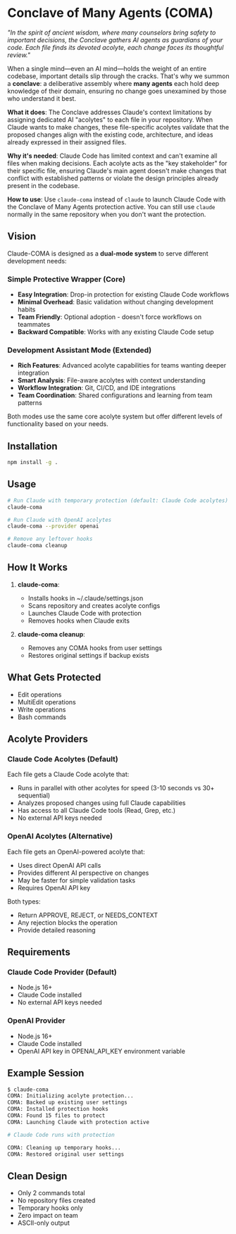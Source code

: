 # Conclave of Many Agents (COMA)

*"In the spirit of ancient wisdom, where many counselors bring safety to important decisions, the Conclave gathers AI agents as guardians of your code. Each file finds its devoted acolyte, each change faces its thoughtful review."*

When a single mind—even an AI mind—holds the weight of an entire codebase, important details slip through the cracks. That's why we summon a **conclave**: a deliberative assembly where **many agents** each hold deep knowledge of their domain, ensuring no change goes unexamined by those who understand it best.

**What it does**: The Conclave addresses Claude's context limitations by assigning dedicated AI "acolytes" to each file in your repository. When Claude wants to make changes, these file-specific acolytes validate that the proposed changes align with the existing code, architecture, and ideas already expressed in their assigned files.

**Why it's needed**: Claude Code has limited context and can't examine all files when making decisions. Each acolyte acts as the "key stakeholder" for their specific file, ensuring Claude's main agent doesn't make changes that conflict with established patterns or violate the design principles already present in the codebase.

**How to use**: Use `claude-coma` instead of `claude` to launch Claude Code with the Conclave of Many Agents protection active. You can still use `claude` normally in the same repository when you don't want the protection.

## Vision

Claude-COMA is designed as a **dual-mode system** to serve different development needs:

### Simple Protective Wrapper (Core)
- **Easy Integration**: Drop-in protection for existing Claude Code workflows
- **Minimal Overhead**: Basic validation without changing development habits
- **Team Friendly**: Optional adoption - doesn't force workflows on teammates
- **Backward Compatible**: Works with any existing Claude Code setup

### Development Assistant Mode (Extended)
- **Rich Features**: Advanced acolyte capabilities for teams wanting deeper integration
- **Smart Analysis**: File-aware acolytes with context understanding
- **Workflow Integration**: Git, CI/CD, and IDE integrations
- **Team Coordination**: Shared configurations and learning from team patterns

Both modes use the same core acolyte system but offer different levels of functionality based on your needs.

## Installation

```bash
npm install -g .
```

## Usage

```bash
# Run Claude with temporary protection (default: Claude Code acolytes)
claude-coma

# Run Claude with OpenAI acolytes
claude-coma --provider openai

# Remove any leftover hooks
claude-coma cleanup
```

## How It Works

1. **claude-coma**:
   - Installs hooks in ~/.claude/settings.json
   - Scans repository and creates acolyte configs
   - Launches Claude Code with protection
   - Removes hooks when Claude exits

2. **claude-coma cleanup**:
   - Removes any COMA hooks from user settings
   - Restores original settings if backup exists

## What Gets Protected

- Edit operations
- MultiEdit operations
- Write operations
- Bash commands

## Acolyte Providers

### Claude Code Acolytes (Default)
Each file gets a Claude Code acolyte that:
- Runs in parallel with other acolytes for speed (3-10 seconds vs 30+ sequential)
- Analyzes proposed changes using full Claude capabilities
- Has access to all Claude Code tools (Read, Grep, etc.)
- No external API keys needed

### OpenAI Acolytes (Alternative)
Each file gets an OpenAI-powered acolyte that:
- Uses direct OpenAI API calls
- Provides different AI perspective on changes
- May be faster for simple validation tasks
- Requires OpenAI API key

Both types:
- Return APPROVE, REJECT, or NEEDS_CONTEXT
- Any rejection blocks the operation
- Provide detailed reasoning

## Requirements

### Claude Code Provider (Default)
- Node.js 16+
- Claude Code installed
- No external API keys needed

### OpenAI Provider
- Node.js 16+
- Claude Code installed
- OpenAI API key in OPENAI_API_KEY environment variable

## Example Session

```bash
$ claude-coma
COMA: Initializing acolyte protection...
COMA: Backed up existing user settings
COMA: Installed protection hooks
COMA: Found 15 files to protect
COMA: Launching Claude with protection active

# Claude Code runs with protection

COMA: Cleaning up temporary hooks...
COMA: Restored original user settings
```

## Clean Design

- Only 2 commands total
- No repository files created
- Temporary hooks only
- Zero impact on team
- ASCII-only output